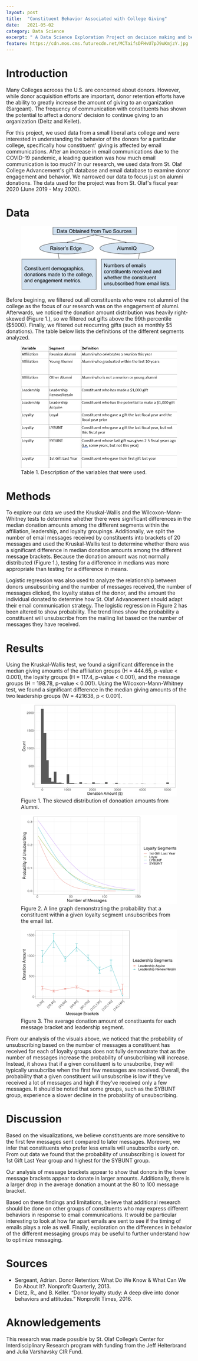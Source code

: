 ```yaml
---
layout: post
title:  "Constituent Behavior Associated with College Giving"
date:   2021-05-02
category: Data Science 
excerpt: " A Data Science Exploration Project on decision making and behavior of donors. " 
feature: https://cdn.mos.cms.futurecdn.net/MCTaifsDFHvU7pJ9uKmjzY.jpg 
---  
```


# Introduction 

Many Colleges acrooss the U.S. are concerned about donors. However, while donor acquisition efforts are important, donor retention efforts have the ability to greatly increase
the amount of giving to an organization (Sargeant). The frequency of communication with constituents has shown the potential to affect a donors' decision to continue giving  to an organization (Deitz and Kellet).


For this project, we used data from a small liberal arts college and were interested in understanding the behavior of the donors for a particular college, specifically how
constituent' giving is affected by email communications. After an increase in email communications due to the COVID-19 pandemic, a leading question was how much email communication is too much? In our research, we used data from St. Olaf College Advancement's gift database and email database to examine donor engagement and behavior. We narrowed our data to focus just on alumni donations. The data used for the project was from St. Olaf's fiscal year 2020 (June 2019 - May 2020). 

# Data 

<figure>
    <a href="/assets/img/Donor_Poster_1.png"><img src="/assets/img/Donor_Poster_1.png"></a>
    <figcaption> </figcaption>
</figure>

Before begining, we filtered out all constituents who were not alumni of the college as the focus of our research was on the engagement of alumni. Afterwards, we noticed the donation amount distribution was heavily right-skewed (Figure 1.), so we filtered out gifts above the 99th percentile ($5000). Finally, we filtered out reocurring gifts (such as monthly $5 donations). The table below lists the definitions of the different segments analyzed. 


<figure>
    <a href="/assets/img/Donor_Poster_1.png"><img src="/assets/img/Donor_Poster_2.png"></a>
     <figcaption> Table 1. Description of the variables that were used. </figcaption>
</figure>

# Methods 

To explore our data we used the Kruskal-Wallis and the Wilcoxon-Mann-Whitney tests to determine whether there were significant differences in the median donation amounts among the different segments within the affiliation, leadership, and loyalty groupings. Additionally, we split the number of email messages received by constituents into brackets of 20 messages and used the Kruskal-Wallis test to determine whether there was a significant  difference in median donation amounts among the different message brackets. Because the donation amount was not normally distributed (Figure 1.), testing for a difference in medians was more appropriate than testing for a difference in means.

Logistic regression was also used to analyze the relationship between donors unsubscribing and the number of messages received, the number of messages clicked, the loyalty status of the donor, and the amount the individual donated to determine how St. Olaf Advancement should adapt their email communication strategy. The logistic regression in Figure 2 has been altered to show probability. The trend lines show the probability a constituent will unsubscribe from the mailing list based on the number of messages they have received.

# Results 

Using the Kruskal-Wallis test, we found a significant difference in the median giving amounts of the affiliation groups (H = 444.65, p-value < 0.001), the loyalty groups (H = 117.4, p-value < 0.001), and the message groups (H = 198.78, p-value < 0.001). Using the Wilcoxon-Mann-Whitney test, we found a significant difference in the median giving amounts of the two leadership groups (W = 421638, p < 0.001). 


<figure>
    <a href="/assets/img/Donor_Poster_3.png"><img src="/assets/img/Donor_Poster_3.png"></a>
     <figcaption> Figure 1. The skewed distribution of donoation amounts from Alumni. </figcaption>
</figure>




<figure>
    <a href="/assets/img/Donor_Poster_4.png"><img src="/assets/img/Donor_Poster_4.png"></a>
     <figcaption> Figure 2. A line graph demonstrating the probability that a constituent within a given loyalty segment unsubscribes from the email list. 
     </figcaption>
</figure> 




<figure>
    <a href="/assets/img/Donor_Poster_5.png"><img src="/assets/img/Donor_Poster_5.png"></a>
     <figcaption> Figure 3. The average donation amount of constituents for each message bracket and leadership segment. 
     </figcaption> 
</figure> 

From our analysis of the visuals above, we noticed that the probability of unsubscribing based on the number of messages a constituent has received for each of loyalty groups does not fully demonstrate that as the number of messages increase the probability of unsubcribing will increase. Instead, it shows that if a given constituent is to unsubcribe, they will typically unsubcribe when the first few messages are received. Overall, the probability that a given constituent will unsubscribe is low if they’ve received a lot of messages and high if they’ve received only a few messages. It should be noted that some groups, such as the SYBUNT group, experience a slower decline in the probability of  unsubscribing.

# Discussion 

Based on the visualizations, we believe constituents are more sensitive to the first few messages sent compared to later messages. Moreover, we infer that constituents who prefer less emails will unsubscribe early on. From out data we found that the probability of unsubscribing is lowest for 1st Gift Last Year group and highest for the SYBUNT group. 

Our analysis of message brackets appear to show that donors in the lower message brackets appear to donate in larger amounts. Additionally, there is a larger drop in the average donation amount at the 80 to 100 message bracket. 

Based on these findings and limitations, believe that additional research should be done on other groups of constituents who may express different behaviors in response to email communications. It would be particular interesting to look at how far apart emails are sent to see if the timing of emails plays a role as well. Finally, exploration on the differences in behavior of the different messaging groups may be useful to further understand how to optimize messaging. 

# Sources 
- Sergeant, Adrian. Donor Retention: What Do We Know & What Can We Do About It?. Nonprofit Quarterly, 2013. 
- Dietz, R., and B. Keller. “Donor loyalty study: A deep dive into donor behaviors and attitudes.” Nonprofit Times, 2016. 

# Aknowledgements 
This research was made possible by St. Olaf College’s Center for Interdisciplinary Research program with funding from the Jeff Helterbrand and Julia Varshavsky CIR Fund. 


